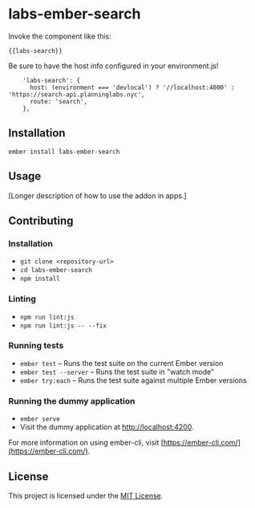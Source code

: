 labs-ember-search
==============================================================================

Invoke the component like this:
```
{{labs-search}}
```

Be sure to have the host info configured in your environment.js!
```
    'labs-search': {
      host: (environment === 'devlocal') ? '//localhost:4000' : 'https://search-api.planninglabs.nyc',
      route: 'search',
    },
```

Installation
------------------------------------------------------------------------------

```
ember install labs-ember-search
```


Usage
------------------------------------------------------------------------------

[Longer description of how to use the addon in apps.]


Contributing
------------------------------------------------------------------------------

### Installation

* `git clone <repository-url>`
* `cd labs-ember-search`
* `npm install`

### Linting

* `npm run lint:js`
* `npm run lint:js -- --fix`

### Running tests

* `ember test` – Runs the test suite on the current Ember version
* `ember test --server` – Runs the test suite in "watch mode"
* `ember try:each` – Runs the test suite against multiple Ember versions

### Running the dummy application

* `ember serve`
* Visit the dummy application at [http://localhost:4200](http://localhost:4200).

For more information on using ember-cli, visit [https://ember-cli.com/](https://ember-cli.com/).

License
------------------------------------------------------------------------------

This project is licensed under the [MIT License](LICENSE.md).
